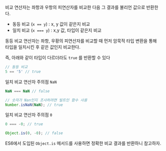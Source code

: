 비교 연산자는 좌항과 우항의 피연산자를 비교한 다음 그 결과를 불리언 값으로 반환한다.

- 동등 비교 (`x == y`) : x, y 값이 같은지 비교
- 일치 비교 (`x === y`) : x,y 값, 타입이 같은지 비교

동등 비교 연산자는 좌항, 우황의 피연산자를 비교할 때 먼저 암묵적 타입 변환을 통해 타입을 일치시킨 후 같은 값인지 비교한다.

즉, 아래와 같이 타입이 다르더라도 `true` 를 반환할 수 있다

```js
// 동등 비교
5 == '5' // true
```


일치 비교 연산자 주의점 `NaN`
```js
NaN === NaN // false

// 숫자가 Nan인지 조사하려면 빌트인 함수 사용
Number.isNaN(NaN); // true
```

일치 비교 연산자 주의점 `0`
```js
0 === -0; // true

Object.is(0, -0); // false
```

ES6에서 도입된 `Object.is` 메서드를 사용하면 정확한 비교 결과를 반환하니 참고하자.

